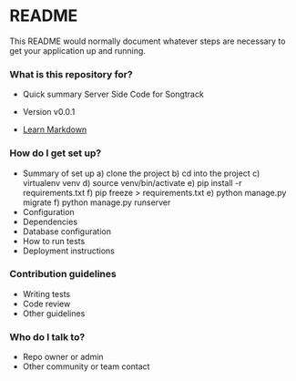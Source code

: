 # README #

This README would normally document whatever steps are necessary to get your application up and running.

### What is this repository for? ###

* Quick summary
	Server Side Code for Songtrack
	
* Version
	v0.0.1
	
* [Learn Markdown](https://bitbucket.org/tutorials/markdowndemo)

### How do I get set up? ###

* Summary of set up
	a) clone the project
	b) cd into the project
	c) virtualenv venv
	d) source venv/bin/activate
	e) pip install -r requirements.txt
	f) pip freeze > requirements.txt
	e) python manage.py migrate
	f) python manage.py runserver
* Configuration
* Dependencies
* Database configuration
* How to run tests
* Deployment instructions

### Contribution guidelines ###

* Writing tests
* Code review
* Other guidelines

### Who do I talk to? ###

* Repo owner or admin
* Other community or team contact